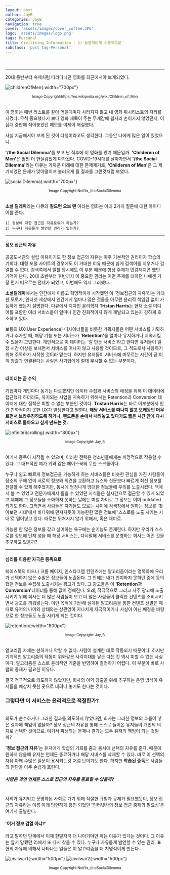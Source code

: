```yaml
---
layout: post
author: JayB
categories: JayB
navigation: true
cover: 'assets/images/cover_coffee.JPG'
logo: 'assets/images/logo.png'
tags: Personal
title: Civilising Information - 1) 능동적이게 수동적으로
subclass: 'post tag-Personal'
---
```

<br>

***
20대 중반부터 숙제처럼 따라다니던 영화를 최근에서야 보게되었다.<br>

![childrenOfMen](https://user-images.githubusercontent.com/59648602/95326101-5b096a80-08a2-11eb-8a69-4bb2856448bd.jpg){:width="700px"}
<div style="text-align: center"><span style="font-size:.8em;">Image Copyright:https://en.wikipedia.org/wiki/Children_of_Men</span></div><br>


이 영화는 매번 리스트를 갈아 엎을때마다 사라지지 않고 내 영화 위시리스트의 자리를 지켰다. 무척 중요했다기 보다 영화 제목이 주는 무게감에 쉽사리 손이가지 않았던지, 이십대 중반에 적어놓았던 메모를 이제야 해결했다.<br>

사실 지금에서야 보게 된 것이 다행이라고도 생각한다. 그동안 나에게 많은 일이 있었으니.<br>

<strong>'/the Social Dilemma'</strong>를 보고 난 직후에 이 영화를 봤기 때문일까. <strong>'Childeren of Men'</strong>은 훨씬 더 현실감있게 다가왔다. COVID-19시대를 살아가면서 <strong>'/the Social Dilemma'</strong>라는 다큐는 가까운 미래에 대한 문제제기로, <strong>'Childeren of Men'</strong>은 그 제기되었던 문제가 맞아떨어져 불러오게 될 결과를 그린것처럼 보였다.<br>


![socialDilemma](https://user-images.githubusercontent.com/59648602/95326155-6bb9e080-08a2-11eb-87e1-9ab9f06be90f.png){:width="700px"}
<div style="text-align: center"><span style="font-size:.8em;">Image Copyright:Netflix_/theSocialDilemma</span></div><br>

<strong>소셜 딜레마</strong>라는 다큐와 <strong>칠드런 오브 맨</strong> 이라는 영화는 아래 2가지 질문에 대한 아이디어를 준다.<br>


```
1) 정보에 대한 접근은 자유로워야 하는가?
2) 누구나 자유롭게 발언할 권리가 있는가?
```
***

#### 정보 접근의 자유
공공도서관의 설립 이유이기도 한 정보 접근의 자유는 아주 기본적인 권리이자 학습의 기회다. 대형 포털 사이트의 경우에도 이 거대한 이유 때문에 쉽게 검색어를 지우거나 검열할 수 없다. 검색쪽에서 일할 당시에도 이 부분 때문에 항상 주제가 민감해지곤 했던 기억이 난다. 20대 초반부터 후반까지 이 중요한 권리는 어떤 주제를 대하던 나에겐 가장 먼저 떠오르는 전제가 되었고, 이번에도 역시 그러했다.<br>

<strong>소셜딜레마</strong>에서는 인간에게 이롭고 혁명적이게 시작했던 이 '정보접근의 자유'라는 거대한 모토가, 인터넷 세상에서 인간에게 얼마나 많은 것들을 아무런 윤리적 책임감 없이 가능하게 했는지 설명한다. 다큐에서 디자인 윤리학자 <strong>Tristan Harris</strong>는 현재 소셜 미디어를 포함한 여러 서비스들이 얼마나 인간 친화적이지 않게 개발되고 있는지 강하게 호소하고 있다.<br>

보통의 UX(User Experience) 디자이너들을 비롯한 기획자들은 어떤 서비스를 기획하거나 추가할 때, 해당 기능 또는 서비스가 <strong>'Retention'</strong>을 얼마나 유지하거나 지속시킬 수 있을지 고민한다. 개인적으로 이 데이터는 '잘 만든 서비스'라고 한다면 유저들이 일정 시간 이상을 보내면서 서비스를 떠나지 않고 사용할 것이므로, 그 척도로서 사용하기 위해 주목하기 시작한 것이라 믿는다. 하지만 유저들이 서비스에 머무르는 시간이 곧 이익 창출과 연결된다는 사실은 사기업에게 절대 무시할 수 없는 부분이다.<br>
<br>

#### 데이터는 곧 수익
기업마다 개인마다 동기는 다르겠지만 데이터 수집과 서비스의 애정을 위해 이 데이터에 접근했다 하더라도, 유지되는 사업을 지속하기 위해서는 Retention과 Conversion 데이터에 대한 집착은 피할 수 없는 부분인 것이다. <strong>Tristan Harris</strong>는 바로 이부분에서 인간 친화적이지 못한 UX가 발생한다고 말한다. <strong>해당 서비스를 떠나지 않고 오래동안 머무르면서 브라우징하도록 하거나, 핸드폰을 손에서 내려놓고 있다가도 짧은 시간 안에 다시 서비스로 돌아오고 싶게 만드는 것.</strong> <br>

![infiniteScrolling](https://user-images.githubusercontent.com/59648602/95331785-c5260d80-08aa-11eb-8354-368f61ba6b83.png){:width="800px"}
<div style="text-align: center"><span style="font-size:.8em;">Image Copyright: Jay_B</span></div><br>

여기서 중독이 시작될 수 있으며, 이러한 전략은 청소년들에게는 치명적으로 작용할 수 있다. 그 대표적인 예가 위와 같은 페이스북의 무한 스크롤이다.<br>

누구나 쉽고 빠르게 정보접근을 가능하게 하는 서비스들은 비슷한 관심을 가진 사람들이 장소의 구애 없이 서로의 정보와 의견을 교환하고 뉴스와 신문보다 빠르게 최신 정보를 전달할 수 있게 해주었지만, 동시에 엄청나게 방대한 정보들에 우리를 노출시켰다. 책에서 볼 수 있었고 전문가에게서 들을 수 있었던 지식들은 실시간으로 접근할 수 있게 되었고 제때에 그 정보들을 소화하지 못하는 날에는 며칠 차이로 그 정보는 이미 outdated 되기도 한다. 그러면서 사람들은 자기들도 모르는 사이에 검색창에서 원하는 정보를 '찾아보던 시대'에서 바다위에 던져지듯이 가능한한 많은 정보에 '스스로를 노출 시키는 시대'로 밀어넣고 있다. 때로는 뒤쳐지지 않기 위해서, 혹은 재미로.<br>

가능한 한 많은 정보를 갖고 싶어하는 욕구에는 순기능도 존재한다. 하지만 우리가 스스로를 정보에 던져 넣을 때 해당 서비스는, 다시말해 서비스를 운영하는 회사는 어떤 것을 추구하고 있을까?<br>

***


#### 심리를 이용한 자극은 중독으로
페이스북의 피드나 크롬 페이지, 인스타그램 컨텐츠에는 알고리즘이라는 명목하에 우리가 선택하지 않은 수많은 정보들이 노출된다. 그 안에는 내가 인지하지 못하던 중에 동의했던 정보를 수집해 노출시키는 광고가 있다. 그 광고들은 이 <strong>'Retention과 Conversion'</strong>데이터를 통해 값이 정해진다. 오래, 적극적으로 그리고 자주 광고에 노출 시키기 위해 회사는 더 많은 사람들이 보고 더 많은 사람들이 클릭한 컨텐츠를 소비시키면서 광고를 끼워넣는다. 이런 목적에 기반해 설계된 알고리즘을 통한 컨텐츠 선별은 때때로 유저의 나이와 상태와는 상관없이 지나치게 자극적이거나 사실이 아닌 배경을 바탕으로 한 정보들도 노출 시키게 되는 것이다.<br>

![retention](https://user-images.githubusercontent.com/59648602/95340745-d0cb0180-08b5-11eb-8eda-e3bf34947f7e.png){:width="800px"}
<div style="text-align: center"><span style="font-size:.8em;">Image Copyright: Jay_B</span></div><br>

알고리즘 자체는 선하거나 악할 수 없다. 사람이 설계한 대로 작동되기 때문이다. 하지만 기계적인 알고리즘의 작동이 위와같은 사각지대를 낳는 다는 것 역시 피할 수 없는 사실이다. 알고리즘은 스스로 윤리적인 기준을 반영하여 결정하기 어렵다. 이 부분이 바로 사람의 중재가 필요한 이유다.<br>

결국 적극적으로 의도하지 않았지만, 회사의 이익 창출을 위해 추구하는 운영 방식이 유저들을 예상치 못한 곳으로 데려다 놓기도 한다는 것이다.

### 그렇다면 이 서비스는 윤리적으로 적절한가?
<br>
의도가 순수하거나 그러한 결과를 의도하지 않았다면, 회사는 그러한 정보의 흐름이 낳은 결과에 책임이 없을까?
정보 접근의 자유를 통해 스스로 들어온 유저들이 개인의 의지로 선택한 것이므로, 여기서 파생되는 문제나 결과는 모두 유저의 책임이 되는 것일까?<br>

<strong>'정보 접근의 자유'</strong>는 유저에게 학습의 기회를 줌과 동시에 선택의 자유를 준다. 때문에 원하지 않을때 유저는 언제든 종료하거나 해당 서비스를 삭제할 수 있다. 바로 이 선택의 자유 아래 수많은 질문이 용서되는것 처럼 보이기도 한다. 하지만 <strong>학습된 중독</strong>은 사람들의 판단을 아주 손쉽게 흐린다.<br>

##### 사람은 과연 언제든 스스로 접근의 자유를 종료할 수 있을까?
<br>
사회가 유지되고 문명화된 사회로 가기 위해 적절한 규범과 규제가 필요했듯이, 정보 접근의 자유라는 이름 아래 당연하게 용인 되었던 '인터넷상의 정보 접근 중재의 필요성'은 여기서 출발한다.

#### '이거 정보 검열 아냐?'

라고 말하던 단계에서 이제 한발자국 더 나아가야만 하는 이유가 있다는 것이다. 그 이유는 앞서 말했던 2)에서 또 다시 찾을 수 있다. 누구나 자유롭게 발언할 수 있는 권리, 표현의 자유에 의해서 나타나는 일들은 이 알고리즘을 더 치명적이게 만든다.

![civilwar1](https://user-images.githubusercontent.com/59648602/95343798-3967ad80-08b9-11eb-9a41-b1ce276d72a9.png){:width="500px"}
![civilwar2](https://user-images.githubusercontent.com/59648602/95343811-3cfb3480-08b9-11eb-85f8-903ae9b63595.png){:width="500px"}
<div style="text-align: center"><span style="font-size:.8em;">Image Copyright:Netflix_/theSocialDilemma</span></div><br>
